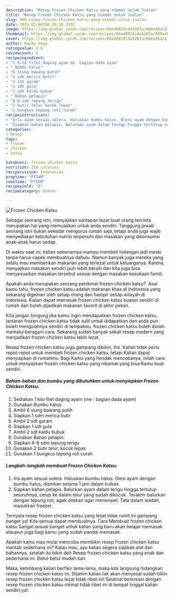 ```yaml
---
description: "Resep Frozen Chicken Katsu yang nikmat Untuk Jualan"
title: "Resep Frozen Chicken Katsu yang nikmat Untuk Jualan"
slug: 990-resep-frozen-chicken-katsu-yang-nikmat-untuk-jualan
date: 2021-03-06T06:38:10.333Z
image: https://img-global.cpcdn.com/recipes/66ed0820cda428fa/680x482cq70/frozen-chicken-katsu-foto-resep-utama.jpg
thumbnail: https://img-global.cpcdn.com/recipes/66ed0820cda428fa/680x482cq70/frozen-chicken-katsu-foto-resep-utama.jpg
cover: https://img-global.cpcdn.com/recipes/66ed0820cda428fa/680x482cq70/frozen-chicken-katsu-foto-resep-utama.jpg
author: Randy Vega
ratingvalue: 4.8
reviewcount: 9
recipeingredient:
- "1 kilo filet daging ayam me  bagian dada ayam"
- " Bumbu halus"
- "6 siung bawang putih"
- "1 sdm merica butir"
- "2 sdt garam"
- "1 sdt gula"
- "2 sdt kaldu bubuk"
- " Bahan pelapis"
- "6-8 sdm tepung terigu"
- "2 butir telur kocok lepas"
- "1 bungkus tepung roti curah"
recipeinstructions:
- "Iris ayam sesuai selera. Haluskan bumbu halus. Olesi ayam dengan bumbu halus, diamkan selama 1 jam dalam kulkas."
- "Siapkan bahan pelapis. Balurkan ayam dalam terigu hingga tertutup seluruhnya, celup ke dalam telur yang sudah dikocok. Terakhir balurkan dengan tepung roti, agak ditekan agar menempel. Tata dalam wadah, masukkan freezer."
categories:
- Resep
tags:
- frozen
- chicken
- katsu

katakunci: frozen chicken katsu 
nutrition: 220 calories
recipecuisine: Indonesian
preptime: "PT14M"
cooktime: "PT56M"
recipeyield: "4"
recipecategory: Dinner

---
```



![Frozen Chicken Katsu](https://img-global.cpcdn.com/recipes/66ed0820cda428fa/680x482cq70/frozen-chicken-katsu-foto-resep-utama.jpg)

Sebagai seorang istri, menyajikan santapan lezat buat orang tercinta merupakan hal yang memuaskan untuk anda sendiri. Tanggung jawab seorang istri bukan sekedar mengurus rumah saja, tetapi anda juga wajib menyediakan kebutuhan nutrisi terpenuhi dan masakan yang dikonsumsi anak-anak harus sedap.

Di waktu  saat ini, kalian sebenarnya mampu membeli hidangan jadi meski tanpa harus capek membuatnya dahulu. Namun banyak juga mereka yang selalu mau memberikan makanan yang terlezat untuk keluarganya. Karena, menyajikan masakan sendiri jauh lebih bersih dan kita juga bisa menyesuaikan masakan tersebut sesuai dengan masakan kesukaan famili. 



Apakah anda merupakan seorang penikmat frozen chicken katsu?. Asal kamu tahu, frozen chicken katsu adalah makanan khas di Indonesia yang sekarang digemari oleh setiap orang dari hampir setiap wilayah di Indonesia. Kalian dapat memasak frozen chicken katsu buatan sendiri di rumah dan boleh dijadikan makanan favorit di akhir pekan.

Kita jangan bingung jika kamu ingin mendapatkan frozen chicken katsu, lantaran frozen chicken katsu tidak sulit untuk didapatkan dan anda pun boleh mengolahnya sendiri di tempatmu. frozen chicken katsu boleh diolah memalui beragam cara. Sekarang sudah banyak sekali resep modern yang menjadikan frozen chicken katsu lebih lezat.

Resep frozen chicken katsu juga gampang dibikin, lho. Kalian tidak perlu repot-repot untuk membeli frozen chicken katsu, tetapi Kalian dapat menyiapkan di rumahmu. Bagi Kamu yang hendak mencobanya, inilah cara untuk menyajikan frozen chicken katsu yang nikamat yang bisa Kamu buat sendiri.

<!--inarticleads1-->

##### Bahan-bahan dan bumbu yang dibutuhkan untuk menyiapkan Frozen Chicken Katsu:

1. Sediakan 1 kilo filet daging ayam (me : bagian dada ayam)
1. Gunakan  Bumbu halus:
1. Ambil 6 siung bawang putih
1. Siapkan 1 sdm merica butir
1. Ambil 2 sdt garam
1. Siapkan 1 sdt gula
1. Ambil 2 sdt kaldu bubuk
1. Gunakan  Bahan pelapis:
1. Siapkan 6-8 sdm tepung terigu
1. Gunakan 2 butir telur, kocok lepas
1. Gunakan 1 bungkus tepung roti curah




<!--inarticleads2-->

##### Langkah-langkah membuat Frozen Chicken Katsu:

1. Iris ayam sesuai selera. Haluskan bumbu halus. Olesi ayam dengan bumbu halus, diamkan selama 1 jam dalam kulkas.
1. Siapkan bahan pelapis. Balurkan ayam dalam terigu hingga tertutup seluruhnya, celup ke dalam telur yang sudah dikocok. Terakhir balurkan dengan tepung roti, agak ditekan agar menempel. Tata dalam wadah, masukkan freezer.




Ternyata resep frozen chicken katsu yang lezat tidak rumit ini gampang banget ya! Kita semua dapat membuatnya. Cara Membuat frozen chicken katsu Sangat sesuai banget untuk kalian yang baru akan belajar memasak ataupun juga bagi kamu yang sudah pandai memasak.

Apakah kamu mau mulai mencoba membikin resep frozen chicken katsu mantab sederhana ini? Kalau mau, ayo kalian segera siapkan alat dan bahannya, setelah itu bikin deh Resep frozen chicken katsu yang enak dan sederhana ini. Betul-betul mudah kan. 

Maka, ketimbang kalian berfikir lama-lama, maka kita langsung hidangkan resep frozen chicken katsu ini. Dijamin kalian tak akan menyesal sudah bikin resep frozen chicken katsu lezat tidak ribet ini! Selamat berkreasi dengan resep frozen chicken katsu nikmat tidak ribet ini di tempat tinggal kalian sendiri,ya!.

